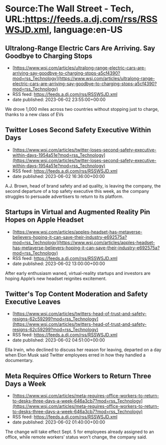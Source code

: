 # Source:The Wall Street - Tech, URL:https://feeds.a.dj.com/rss/RSSWSJD.xml, language:en-US

## Ultralong-Range Electric Cars Are Arriving. Say Goodbye to Charging Stops
 - [https://www.wsj.com/articles/ultralong-range-electric-cars-are-arriving-say-goodbye-to-charging-stops-a5cf4390?mod=rss_Technology](https://www.wsj.com/articles/ultralong-range-electric-cars-are-arriving-say-goodbye-to-charging-stops-a5cf4390?mod=rss_Technology)
 - RSS feed: https://feeds.a.dj.com/rss/RSSWSJD.xml
 - date published: 2023-06-02 23:55:00+00:00

We drove 1,000 miles across two countries without stopping just to charge, thanks to a new class of EVs

## Twitter Loses Second Safety Executive Within Days
 - [https://www.wsj.com/articles/twitter-loses-second-safety-executive-within-days-1954a51e?mod=rss_Technology](https://www.wsj.com/articles/twitter-loses-second-safety-executive-within-days-1954a51e?mod=rss_Technology)
 - RSS feed: https://feeds.a.dj.com/rss/RSSWSJD.xml
 - date published: 2023-06-02 16:36:00+00:00

A.J. Brown, head of brand safety and ad quality, is leaving the company, the second departure of a top safety executive this week, as the company struggles to persuade advertisers to return to its platform.

## Startups in Virtual and Augmented Reality Pin Hopes on Apple Headset
 - [https://www.wsj.com/articles/apples-headset-has-metaverse-believers-hoping-it-can-save-their-industry-e692575a?mod=rss_Technology](https://www.wsj.com/articles/apples-headset-has-metaverse-believers-hoping-it-can-save-their-industry-e692575a?mod=rss_Technology)
 - RSS feed: https://feeds.a.dj.com/rss/RSSWSJD.xml
 - date published: 2023-06-02 13:00:00+00:00

After early enthusiasm waned, virtual-reality startups and investors are hoping Apple’s new headset reignites excitement.

## Twitter's Top Content Moderation and Safety Executive Leaves
 - [https://www.wsj.com/articles/twitters-head-of-trust-and-safety-resigns-62c59299?mod=rss_Technology](https://www.wsj.com/articles/twitters-head-of-trust-and-safety-resigns-62c59299?mod=rss_Technology)
 - RSS feed: https://feeds.a.dj.com/rss/RSSWSJD.xml
 - date published: 2023-06-02 04:51:00+00:00

Ella Irwin, who declined to discuss her reason for leaving, departed on a day when Elon Musk said Twitter employees erred in how they handled a documentary.

## Meta Requires Office Workers to Return Three Days a Week
 - [https://www.wsj.com/articles/meta-requires-office-workers-to-return-to-desks-three-days-a-week-646a3cb7?mod=rss_Technology](https://www.wsj.com/articles/meta-requires-office-workers-to-return-to-desks-three-days-a-week-646a3cb7?mod=rss_Technology)
 - RSS feed: https://feeds.a.dj.com/rss/RSSWSJD.xml
 - date published: 2023-06-02 01:40:00+00:00

The change will take effect Sept. 5 for employees already assigned to an office, while remote workers’ status won’t change, the company said.

